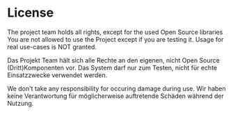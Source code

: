 # License
The project team holds all rights, except for the used Open Source libraries
You are not allowed to use the Project except if you are testing it.  Usage for real use-cases is NOT granted. 

Das Projekt Team hält sich alle Rechte an den eigenen, nicht Open Source (Dritt)Komponenten vor. Das System darf nur zum Testen, nicht für echte Einsatzzwecke verwendet werden. 

We don't take any responsibility for occuring damage during use. Wir haben keine Verantwortung für möglicherweise auftretende Schäden während der Nutzung.
